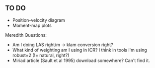 ## TO DO

* Position-velocity diagram
* Moment-map plots



Meredith Questions:
- Am I doing LAS right/m -> klam conversion right?
- What kind of weighting am I using in ICR? I think in tools i'm using robust=2 (!= natural, right?)
- Miriad article (Sault et al 1995) download somewhere? Can't find it.
